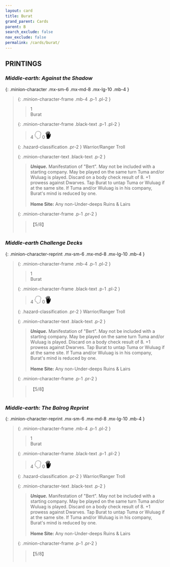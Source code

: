```yaml
---
layout: card
title: Burat
grand_parent: Cards
parent: B
search_exclude: false
nav_exclude: false
permalink: /cards/burat/
---
```


## PRINTINGS


### _Middle-earth: Against the Shadow_

{: .minion-character .mx-sm-6 .mx-md-8 .mx-lg-10 .mb-4 }
> {: .minion-character-frame .mb-4 .p-1 .pl-2 }
> > <div class="hazard-mp">1</div>
> > <div class="card-name">Burat</div>
>
> {: .minion-character-frame .black-text .p-1 .pl-2 }
> > 4 ![](/assets/images/mind.svg) 0![](/assets/images/di.svg)
>
> {: .hazard-classification .pr-2 }
> Warrior/Ranger Troll
>
> {: .minion-character-text .black-text .p-2 }
> > _**Unique.**_ Manifestation of "Bert". May not be included with a starting company. May be played on the same turn Tuma and/or Wuluag is played. Discard on a body check result of 8. +1 prowess against Dwarves. Tap Burat to untap Tuma or Wuluag if at the same site. If Tuma and/or Wuluag is in his company, Burat's mind is reduced by one.   <br><br>**Home Site:** Any non-Under-deeps Ruins & Lairs 
>
> {: .minion-character-frame .p-1 .pr-2 }
> > <div class="card-shield">【5/8】</div>
> > <div class="card-corruption-white">&nbsp;</div>

### _Middle-earth Challenge Decks_

{: .minion-character-reprint .mx-sm-6 .mx-md-8 .mx-lg-10 .mb-4 }
> {: .minion-character-frame .mb-4 .p-1 .pl-2 }
> > <div class="hazard-mp">1</div>
> > <div class="card-name">Burat</div>
>
> {: .minion-character-frame .black-text .p-1 .pl-2 }
> > 4 ![](/assets/images/mind.svg) 0![](/assets/images/di.svg)
>
> {: .hazard-classification .pr-2 }
> Warrior/Ranger Troll
>
> {: .minion-character-text .black-text .p-2 }
> > _**Unique.**_ Manifestation of "Bert". May not be included with a starting company. May be played on the same turn Tuma and/or Wuluag is played. Discard on a body check result of 8. +1 prowess against Dwarves. Tap Burat to untap Tuma or Wuluag if at the same site. If Tuma and/or Wuluag is in his company, Burat's mind is reduced by one.   <br><br>**Home Site:** Any non-Under-deeps Ruins & Lairs 
>
> {: .minion-character-frame .p-1 .pr-2 }
> > <div class="card-shield">【5/8】</div>
> > <div class="card-corruption-white">&nbsp;</div>

### _Middle-earth: The Balrog Reprint_

{: .minion-character-reprint .mx-sm-6 .mx-md-8 .mx-lg-10 .mb-4 }
> {: .minion-character-frame .mb-4 .p-1 .pl-2 }
> > <div class="hazard-mp">1</div>
> > <div class="card-name">Burat</div>
>
> {: .minion-character-frame .black-text .p-1 .pl-2 }
> > 4 ![](/assets/images/mind.svg) 0![](/assets/images/di.svg)
>
> {: .hazard-classification .pr-2 }
> Warrior/Ranger Troll
>
> {: .minion-character-text .black-text .p-2 }
> > _**Unique.**_ Manifestation of "Bert". May not be included with a starting company. May be played on the same turn Tuma and/or Wuluag is played. Discard on a body check result of 8. +1 prowess against Dwarves. Tap Burat to untap Tuma or Wuluag if at the same site. If Tuma and/or Wuluag is in his company, Burat's mind is reduced by one.   <br><br>**Home Site:** Any non-Under-deeps Ruins & Lairs 
>
> {: .minion-character-frame .p-1 .pr-2 }
> > <div class="card-shield">【5/8】</div>
> > <div class="card-corruption-white">&nbsp;</div>
